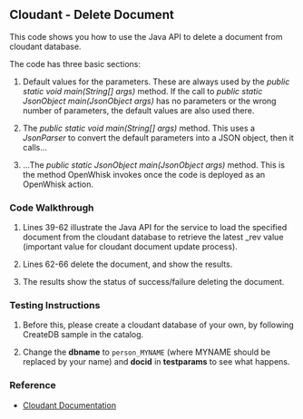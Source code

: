 ## Cloudant - Delete Document

This code shows you how to use the Java API to delete a document from cloudant database. 

The code has three basic sections: 

1. Default values for the parameters. These are always used by the *public static void main(String[] args)* method. 
If the call to *public static JsonObject main(JsonObject args)* has no parameters or the wrong number of parameters, 
the default values are also used there. 

2. The *public static void main(String[] args)* method. This uses a *JsonParser* to convert the default parameters into a 
JSON object, then it calls... 

3. ...The *public static JsonObject main(JsonObject args)* method. This is the method OpenWhisk invokes once the code is 
deployed as an OpenWhisk action.

### Code Walkthrough
1. Lines 39-62 illustrate the Java API for the service to load the specified document from the cloudant database to retrieve the latest _rev value (important value for cloudant document update process).

2. Lines 62-66 delete the document, and show the results.

3. The results show the status of success/failure deleting the document.

### Testing Instructions
1. Before this, please create a cloudant database of your own, by following CreateDB sample in the catalog.

2. Change the **dbname** to `person_MYNAME` (where MYNAME should be replaced by your name) and **docid** in **testparams** to see what happens.

### Reference
* [Cloudant Documentation](https://docs.cloudant.com/)